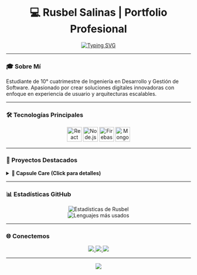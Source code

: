 <h1 align="center">💻 Rusbel Salinas | Portfolio Profesional</h1>

<div align="center">
<a href="https://git.io/typing-svg"><img src="https://readme-typing-svg.demolab.com?font=Fira+Code&pause=1000&width=435&lines=%C2%A1Hola!%2C+Soy+Rusbel+Salinas%2C+Desarrollador+Junior" alt="Typing SVG" /></a>
</div>

---

### 🎓 Sobre Mí
Estudiante de 10° cuatrimestre de Ingeniería en Desarrollo y Gestión de Software. Apasionado por crear soluciones digitales innovadoras con enfoque en experiencia de usuario y arquitecturas escalables.

---

### 🛠️ Tecnologías Principales

<p align="center">
  <img src="https://cdn.jsdelivr.net/gh/devicons/devicon/icons/react/react-original.svg" width="40" alt="React" />
  <img src="https://cdn.jsdelivr.net/gh/devicons/devicon/icons/nodejs/nodejs-original.svg" width="40" alt="Node.js" />
  <img src="https://cdn.jsdelivr.net/gh/devicons/devicon/icons/firebase/firebase-plain.svg" width="40" alt="Firebase" />
  <img src="https://cdn.jsdelivr.net/gh/devicons/devicon/icons/mongodb/mongodb-original.svg" width="40" alt="MongoDB" />
</p>

---

### 🚀 Proyectos Destacados

<details>
  <summary><strong>📱 Capsule Care (Click para detalles)</strong></summary>

  <br/>

  ![Capsule Care Preview](https://via.placeholder.com/800x400.png?text=Capsule+Care+Preview)

  **Tecnologías:**
  - React Native + Expo  
  - Firebase Authentication  
  - Cloud Firestore  
  - Notificaciones Push

  **Características:**
  - ✔ Gestión inteligente de medicamentos  
  - ✔ Recordatorios personalizados  
  - ✔ Historial médico digital

  [![Repositorio GitHub](https://img.shields.io/badge/-Repositorio_GitHub-181717?style=for-the-badge&logo=github)](https://github.com/tu-repo)
  [![Demo Vivo](https://img.shields.io/badge/-Demo_Vivo-000000?style=for-the-badge&logo=vercel)](https://demo.capsule-care.com)

</details>

---

### 📊 Estadísticas GitHub

<p align="center">
  <img src="https://github-readme-stats.vercel.app/api?username=rusbelteclas&show_icons=true&theme=radical&hide_border=true&include_all_commits=true" alt="Estadísticas de Rusbel" />
  <br/>
  <img src="https://github-readme-stats.vercel.app/api/top-langs/?username=rusbelteclas&layout=compact&theme=radical&hide_border=true" alt="Lenguajes más usados" />
</p>

---

### 🌐 Conectemos

<p align="center">
  <a href="https://portfolio-rusbel-salinas.vercel.app/">
    <img src="https://img.shields.io/badge/-Mi_Portafolio-000000?style=for-the-badge&logo=vercel&logoColor=white" />
  </a>
  <a href="https://www.linkedin.com/in/rusbel-salinas">
    <img src="https://img.shields.io/badge/-LinkedIn-0077B5?style=for-the-badge&logo=linkedin&logoColor=white" />
  </a>
  <a href="mailto:rusbelteclas559@gmail.com">
    <img src="https://img.shields.io/badge/-Email-D14836?style=for-the-badge&logo=gmail&logoColor=white" />
  </a>
</p>

---

<div align="center">
  <img src="https://capsule-render.vercel.app/api?type=waving&color=gradient&height=120&section=footer&animation=twinkling" />
</div>
